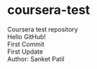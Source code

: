 # coursera-test
Coursera test repository
<br>
Hello GitHub!
<br>
First Commit
<br>
First Update
<br>
Author: Sanket Patil
